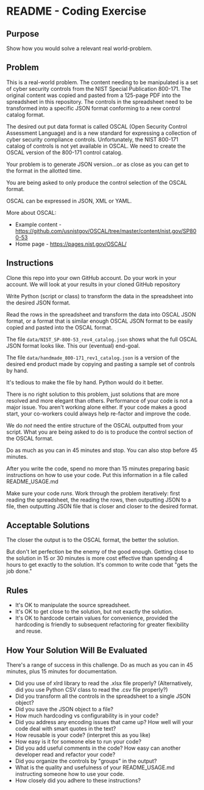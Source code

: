 # README - Coding Exercise

## Purpose

Show how you would solve a relevant real world-problem.

## Problem

This is a real-world problem. The content needing to be manipulated is a set of cyber security controls from the NIST Special Publication 800-171. The original content was copied and pasted from a 125-page PDF into the spreadsheet in this repository. The controls in the spreadsheet need to be transformed into a specific JSON format conforming to a new control catalog format.

The desired out put data format is called OSCAL (Open Security Control Assessment Language) and is a new standard for expressing a collection of cyber security compliance controls. Unfortunately, the NIST 800-171 catalog of controls is not yet available in OSCAL. We need to create the OSCAL version of the 800-171 control catalog.

Your problem is to generate JSON version...or as close as you can get to the format in the allotted time.

You are being asked to only produce the control selection of the OSCAL format.

OSCAL can be expressed in JSON, XML or YAML.

More about OSCAL:

* Example content - https://github.com/usnistgov/OSCAL/tree/master/content/nist.gov/SP800-53
* Home page - https://pages.nist.gov/OSCAL/


## Instructions

Clone this repo into your own GitHub account. Do your work in your account. We will look at your results in your cloned GitHub repository

Write Python (script or class) to transform the data in the spreadsheet into the desired JSON format.

Read the rows in the spreadsheet and transform the data into OSCAL JSON format, or a format that is similar enough OSCAL JSON format to be easily copied and pasted into the OSCAL format.

The file `data/NIST_SP-800-53_rev4_catalog.json` shows what the full OSCAL JSON format looks like. This our (eventual) end-goal.

The file `data/handmade_800-171_rev1_catalog.json` is a version of the desired end product made by copying and pasting a sample set of controls by hand.

It's tedious to make the file by hand. Python would do it better.

There is no right solution to this problem, just solutions that are more resolved and more elegant than others. Performance of your code is not a major issue. You aren't working alone either. If your code makes a good start, your co-workers could always help re-factor and improve the code.

We do *not* need the entire structure of the OSCAL outputted from your script. What you are being asked to do is to produce the control section of the OSCAL format.

Do as much as you can in 45 minutes and stop. You can also stop before 45 minutes.

After you write the code, spend no more than 15 minutes preparing basic instructions on how to use your code. Put this information in a file called README_USAGE.md 

Make sure your code *runs*. Work through the problem iteratively: first reading the spreadsheet, the reading the rows, then outputting JSON to a file, then outputting JSON file that is closer and closer to the desired format.

## Acceptable Solutions

The closer the output is to the OSCAL format, the better the solution.

But don't let perfection be the enemy of the good enough. Getting close to the solution in 15 or 30 minutes is more cost effective than spending 4 hours to get exactly to the solution. It's common to write code that "gets the job done."

## Rules

- It's OK to manipulate the source spreadsheet.
- It's OK to get close to the solution, but not exactly the solution.
- It's OK to hardcode certain values for convenience, provided the hardcoding is friendly to subsequent refactoring for greater flexibility and reuse.

## How Your Solution Will Be Evaluated

There's a range of success in this challenge. Do as much as you can in 45 minutes, plus 15 minutes for documentation.

- Did you use of xlrd library to read the .xlsx file properly? (Alternatively, did you use Python CSV class to read the .csv file properly?)
- Did you transform all the controls in the spreadsheet to a single JSON object?
- Did you save the JSON object to a file?
- How much hardcoding vs configurability is in your code? 
- Did you address any encoding issues that came up? How well will your code deal with smart quotes in the text?
- How reusable is your code? (interpret this as you like)
- How easy is it for someone else to run your code?
- Did you add useful comments in the code? How easy can another developer read and refactor your code?
- Did you organize the controls by "groups" in the output?
- What is the quality and usefulness of your README_USAGE.md instructing someone how to use your code.
- How closely did you adhere to these instructions?
